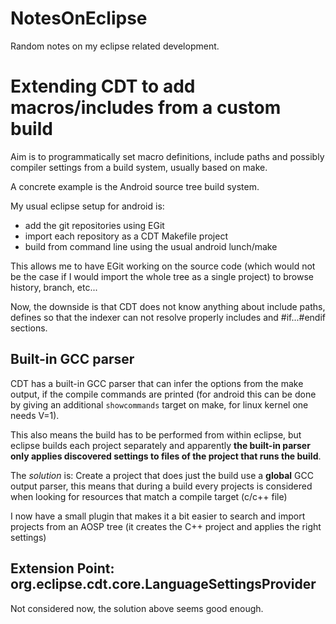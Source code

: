NotesOnEclipse
==============

Random notes on my eclipse related development.


# Extending CDT to add macros/includes from a custom build

Aim is to programmatically set macro definitions, include paths and possibly compiler
settings from a build system, usually based on make.

A concrete example is the Android source tree build system.

My usual eclipse setup for android is:

* add the git repositories using EGit
* import each repository as a CDT Makefile project
* build from command line using the usual android lunch/make

This allows me to have EGit working on the source code (which would not be the case
if I would import the whole tree as a single project) to browse history, branch, etc...

Now, the downside is that CDT does not know anything about include paths, defines so that
the indexer can not resolve properly includes and #if...#endif sections.

## Built-in GCC parser

CDT has a built-in GCC parser that can infer the options from the make output, if the compile commands are printed (for android this can be done by giving an additional `showcommands` target on make, for linux kernel one needs V=1).

This also means the build has to be performed from within eclipse,
but eclipse builds each project separately and apparently
**the built-in parser only applies discovered settings to files of the project that runs the build**.

The _solution_ is:
Create a project that does just the build
use a **global** GCC output parser, this means that during a build every projects is considered when looking for resources that match a compile target (c/c++ file)

I now have a small plugin that makes it a bit easier to search and import projects from an AOSP tree (it creates the C++ project and applies the right settings)

## Extension Point: org.eclipse.cdt.core.LanguageSettingsProvider

Not considered now, the solution above seems good enough.

